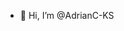 - 👋 Hi, I’m @AdrianC-KS

<!---
AdrianC-KS/AdrianC-KS is a ✨ special ✨ repository because its `README.md` (this file) appears on your GitHub profile.
You can click the Preview link to take a look at your changes.
--->
